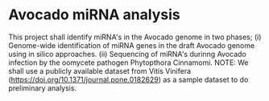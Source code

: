 # Avocado miRNA analysis
This project shall identify miRNA's in the Avocado genome in two phases;
(i) Genome-wide identification of miRNA genes in the draft Avocado genome using in silico approaches.
(ii) Sequencing of miRNA's durinng Avocado infection by the oomycete pathogen Phytopthora Cinnamomi. 
NOTE: We shall use a publicly available dataset from Vitis Vinifera (https://doi.org/10.1371/journal.pone.0182629) as a sample dataset to do preliminary analysis.
